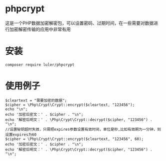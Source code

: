 # phpcrypt

这是一个PHP数据加密解密包，可以设置密码、过期时间，在一些需要对数据进行加密解密传输的应用中非常有用

# 安装

```
composer require luler/phpcrypt
```

# 使用例子

```injectablephp
$cleartext = "需要加密的数据";
$cipher = \Php\Crypt\Crypt::encrypt($cleartext, "123456");
echo "\n";
echo '加密后密文：' . $cipher . "\n";
echo '解密后明文：' . \Php\Crypt\Crypt::decrypt($cipher, "123456") . "\n";
//设置秘钥超时失效，只需把expires参数设置有效时间，单位是秒,比如有效期为一分钟，则设置expires为60
$cipher = \Php\Crypt\Crypt::encrypt($cleartext, "123456", 60);
echo '加密后密文：' . $cipher . "\n";
echo '解密后明文：' . \Php\Crypt\Crypt::decrypt($cipher, "123456") . "\n";
```
